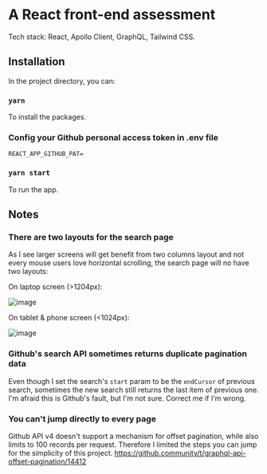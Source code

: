 # A React front-end assessment

Tech stack: React, Apollo Client, GraphQL, Tailwind CSS. 

## Installation

In the project directory, you can:

### `yarn`

To install the packages.

### Config your Github personal access token in .env file

`REACT_APP_GITHUB_PAT=`

### `yarn start`

To run the app.


## Notes

### There are two layouts for the search page

As I see larger screens will get benefit from two columns layout and not every mouse users love horizontal scrolling, the search page will no have two layouts:

On laptop screen (>1204px):

![image](https://user-images.githubusercontent.com/94792870/146190153-bfef6152-ab1b-4192-86ad-c3d260291704.png)

On tablet & phone screen (<1024px):

![image](https://user-images.githubusercontent.com/94792870/146190359-8cfc489f-b90d-4ea9-b15a-23ffb7b4af7e.png)

### Github's search API sometimes returns duplicate pagination data

Even though I set the search's `start` param to be the `endCursor` of previous search, sometimes the new search still returns the last item of previous one. I'm afraid this is Github's fault, but I'm not sure. Correct me if I'm wrong.

### You can't jump directly to every page

Github API v4 doesn't support a mechanism for offset pagination, while also limits to 100 records per request. Therefore I limited the steps you can jump for the simplicity of this project.
https://github.community/t/graphql-api-offset-pagination/14412

